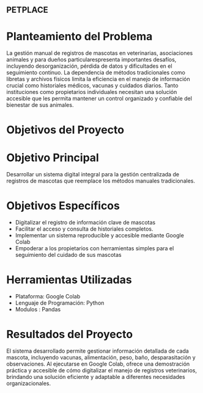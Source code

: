 
## PETPLACE

# Planteamiento del Problema

La gestión manual de registros de mascotas en veterinarias, asociaciones animales y para dueños particularespresenta importantes desafíos, 
incluyendo desorganización, pérdida de datos y dificultades en el seguimiento continuo. La dependencia de métodos tradicionales como libretas y archivos 
físicos limita la eficiencia en el manejo de información crucial como historiales médicos, vacunas y cuidados diarios. Tanto instituciones como 
propietarios individuales necesitan una solución accesible que les permita mantener un control organizado y confiable del bienestar de sus animales.

# Objetivos del Proyecto

  # Objetivo Principal
  Desarrollar un sistema digital integral para la gestión centralizada de registros de mascotas que reemplace los métodos manuales tradicionales.
  
  # Objetivos Específicos
  - Digitalizar el registro de información clave de mascotas
  - Facilitar el acceso y consulta de historiales completos.
  - Implementar un sistema reproducible y accesible mediante Google Colab
  - Empoderar a los propietarios con herramientas simples para el seguimiento del cuidado de sus mascotas 

# Herramientas Utilizadas

- Plataforma: Google Colab
- Lenguaje de Programación: Python
- Modulos : Pandas

# Resultados del Proyecto

El sistema desarrollado permite gestionar información detallada de cada mascota, incluyendo vacunas, alimentación, peso, baño, desparasitación y observaciones.
Al ejecutarse en Google Colab, ofrece una demostración práctica y accesible de cómo digitalizar el manejo de registros veterinarios, brindando una solución 
eficiente y adaptable a diferentes necesidades organizacionales.


